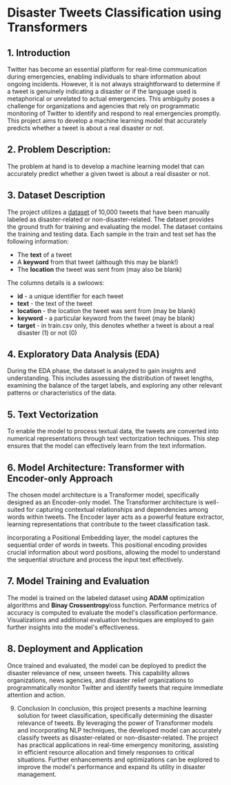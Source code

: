 # Disaster Tweets Classification using Transformers

## 1. Introduction

Twitter has become an essential platform for real-time communication during emergencies, enabling individuals to share information about ongoing incidents. However, it is not always straightforward to determine if a tweet is genuinely indicating a disaster or if the language used is metaphorical or unrelated to actual emergencies. This ambiguity poses a challenge for organizations and agencies that rely on programmatic monitoring of Twitter to identify and respond to real emergencies promptly. This project aims to develop a machine learning model that accurately predicts whether a tweet is about a real disaster or not.

## 2. Problem Description:

The problem at hand is to develop a machine learning model that can accurately predict whether a given tweet is about a real disaster or not. 

## 3. Dataset Description

The project utilizes a [dataset](https://www.kaggle.com/competitions/nlp-getting-started/data) of 10,000 tweets that have been manually labeled as disaster-related or non-disaster-related. The dataset provides the ground truth for training and evaluating the model. The dataset contains the training and testing data. Each sample in the train and test set has the following information:

- The **text** of a tweet
- A **keyword** from that tweet (although this may be blank!)
- The **location** the tweet was sent from (may also be blank)

The columns details is a swloows:
- **id** - a unique identifier for each tweet
- **text** - the text of the tweet
- **location** - the location the tweet was sent from (may be blank)
- **keyword** - a particular keyword from the tweet (may be blank)
- **target** - in train.csv only, this denotes whether a tweet is about a real disaster (1) or not (0)

## 4. Exploratory Data Analysis (EDA)

During the EDA phase, the dataset is analyzed to gain insights and understanding. This includes assessing the distribution of tweet lengths, examining the balance of the target labels, and exploring any other relevant patterns or characteristics of the data.


## 5. Text Vectorization

To enable the model to process textual data, the tweets are converted into numerical representations through text vectorization techniques. This step ensures that the model can effectively learn from the text information.

## 6. Model Architecture: Transformer with Encoder-only Approach

The chosen model architecture is a Transformer model, specifically designed as an Encoder-only model. The Transformer architecture is well-suited for capturing contextual relationships and dependencies among words within tweets. The Encoder layer acts as a powerful feature extractor, learning representations that contribute to the tweet classification task.

Incorporating a Positional Embedding layer, the model captures the sequential order of words in tweets. This positional encoding provides crucial information about word positions, allowing the model to understand the sequential structure and process the input text effectively.

## 7. Model Training and Evaluation

The model is trained on the labeled dataset using **ADAM** optimization algorithms and **Binay Crossentropy**loss function. Performance metrics of accuracy is computed to evaluate the model's classification performance. Visualizations and additional evaluation techniques are employed to gain further insights into the model's effectiveness.

## 8. Deployment and Application

Once trained and evaluated, the model can be deployed to predict the disaster relevance of new, unseen tweets. This capability allows organizations, news agencies, and disaster relief organizations to programmatically monitor Twitter and identify tweets that require immediate attention and action.

9. Conclusion
In conclusion, this project presents a machine learning solution for tweet classification, specifically determining the disaster relevance of tweets. By leveraging the power of Transformer models and incorporating NLP techniques, the developed model can accurately classify tweets as disaster-related or non-disaster-related. The project has practical applications in real-time emergency monitoring, assisting in efficient resource allocation and timely responses to critical situations. Further enhancements and optimizations can be explored to improve the model's performance and expand its utility in disaster management.
